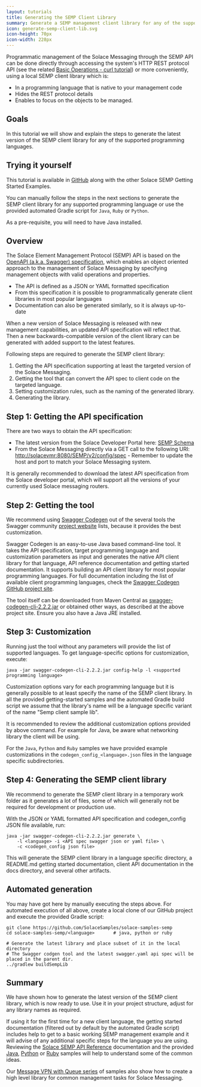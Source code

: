 ```yaml
---
layout: tutorials
title: Generating the SEMP Client Library
summary: Generate a SEMP management client library for any of the supported programming languages
icon: generate-semp-client-lib.svg
icon-height: 70px
icon-width: 228px
---
```


Programmatic management of the Solace Messaging through the SEMP API can be done directly through accessing the system's HTTP REST protocol API (see the related [Basic Operations - curl tutorial](../curl/)) or more conveniently, using a local SEMP client library which is:

* In a programming language that is native to your management code
* Hides the REST protocol details
* Enables to focus on the objects to be managed.

## Goals

In this tutorial we will show and explain the steps to generate the latest version of the SEMP client library for any of the supported programming languages.

## Trying it yourself

This tutorial is available in [GitHub](https://github.com/SolaceSamples/solace-samples-semp) along with the other Solace SEMP Getting Started Examples.

You can manually follow the steps in the next sections to generate the SEMP client library for any supported programming language or use the provided automated Gradle script for `Java`, `Ruby` or `Python`.

As a pre-requisite, you will need to have Java installed.

## Overview

The Solace Element Management Protocol (SEMP) API is based on the [OpenAPI (a.k.a. Swagger) specification](https://swagger.io/specification/), which enables an object oriented approach to the management of Solace Messaging by specifying management objects with valid operations and properties.

* The API is defined as a JSON or YAML formatted specification
* From this specification it is possible to programmatically generate client libraries in most popular languages
* Documentation can also be generated similarly, so it is always up-to-date

When a new version of Solace Messaging is released with new management capabilities, an updated API specification will reflect that. Then a new backwards-compatible version of the client library can be generated with added support to the latest features.

Following steps are required to generate the SEMP client library:

1. Getting the API specification supporting at least the targeted version of the Solace Messaging.
2. Getting the tool that can convert the API spec to client code on the targeted language.
3. Setting customization rules, such as the naming of the generated library.
4. Generating the library.

## Step 1: Getting the API specification

There are two ways to obtain the API specification:

* The latest version from the Solace Developer Portal here: [SEMP Schema](https://docs.solace.com/SEMP/SEMP-API-Archit.htm#SEMP)
* From the Solace Messaging directly via a GET call to the following URI: [http://solacevmr:8080/SEMP/v2/config/spec](http://solacevmr:8080/SEMP/v2/config/spec) - Remember to update the host and port to match your Solace Messaging system.

It is generally recommended to download the latest API specification from the Solace developer portal, which will support all the versions of your currently used Solace messaging routers.

## Step 2: Getting the tool

We recommend using [Swagger Codegen](https://swagger.io/swagger-codegen/) out of the several tools the Swagger community [project website](https://swagger.io/tools/) lists, because it provides the best customization.

Swagger Codegen is an easy-to-use Java based command-line tool. It takes the API specification, target programming language and customization parameters as input and generates the native API client library for that language, API reference documentation and getting started documentation. It supports building an API client library for most popular programming languages. For full documentation including the list of available client programming languages, check the [Swagger Codegen GitHub project site](https://github.com/swagger-api/swagger-codegen#overview).

The tool itself can be downloaded from Maven Central as [swagger-codegen-cli-2.2.2.jar](https://central.maven.org/maven2/io/swagger/swagger-codegen-cli/2.2.2/swagger-codegen-cli-2.2.2.jar) or obtained other ways, as described at the above project site. Ensure you also have a Java JRE installed.

## Step 3: Customization

Running just the tool without any parameters will provide the list of supported languages. To get language-specific options for customization, execute:

```
java -jar swagger-codegen-cli-2.2.2.jar config-help -l <supported programming language>
```

Customization options vary for each programming language but it is generally possible to at least specify the name of the SEMP client library. In all the provided getting-started samples and the automated Gradle build script we assume that the library's name will be a language specific variant of the name "Semp client sample lib".

It is recommended to review the additional customization options provided by above command. For example for Java,  be aware what networking library the client will be using.

For the `Java`, `Python` and `Ruby` samples we have provided example customizations in the `codegen_config_<language>.json` files in the language specific subdirectories.

## Step 4: Generating the SEMP client library

We recommend to generate the SEMP client library in a temporary work folder as it generates a lot of files, some of which will generally not be required for development or production use.

With the JSON or YAML formatted API specification and codegen_config JSON file available, run:

```
java -jar swagger-codegen-cli-2.2.2.jar generate \
    -l <language> -i <API spec swagger json or yaml file> \
    -c <codegen_config json file>
```

This will generate the SEMP client library in a language specific directory, a README.md getting started documentation, client API documentation in the docs directory, and several other artifacts.

## Automated generation

You may have got here by manually executing the steps above. For automated execution of all above, create a local clone of our GitHub project and execute the provided Gradle script:

```
git clone https://github.com/SolaceSamples/solace-samples-semp
cd solace-samples-semp/<language>       # java, python or ruby

# Generate the latest library and place subset of it in the local directory
# The Swagger codgen tool and the latest swagger.yaml api spec will be placed in the parent dir.
../gradlew buildSempLib                 
```

## Summary

We have shown how to generate the latest version of the SEMP client library, which is now ready to use. Use it in your project structure, adjust for any library names as required.

If using it for the first time for a new client language, the getting started documentation (filtered out by default by the automated Gradle script) includes help to get to a basic working SEMP management example and it will advise of any additional specific steps for the language you are using. Reviewing the [Solace SEMP API Reference](https://docs.solace.com/SEMP/SEMP-API-Ref.htm) documentation and the provided [Java](../messagevpn-with-queue-java/), [Python](../messagevpn-with-queue-python/) or [Ruby](../messagevpn-with-queue-ruby/) samples will help to understand some of the common ideas.

Our [Message VPN with Queue series](../messagevpn-with-queue-java/) of samples also show how to create a high level library for common management tasks for Solace Messaging.
